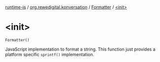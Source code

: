 [runtime-js](../../index.md) / [org.rewedigital.konversation](../index.md) / [Formatter](index.md) / [&lt;init&gt;](./-init-.md)

# &lt;init&gt;

`Formatter()`

JavaScript implementation to format a string. This function just provides a platform specific `sprintf()` implementation.


